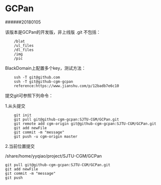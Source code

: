 # GCPan
######20180105

该版本是GCPan的开发版，非上线版
.git 不包括：
```
	/blat
	/ul_files
	/dl_files
	/img
	/pic
```

BlackDomain上配置多个key，测试方法：
```
	ssh -T git@github.com
	ssh -T git@github-cgm-gcpan
	reference:https://www.jianshu.com/p/12badb7e6c10
```

提交git可参照下列命令：

1.从头提交
```
	git init
	git pull git@github-cgm-gcpan:SJTU-CGM/GCPan.git
	git remote add cgm-origin git@github-cgm-gcpan:SJTU-CGM/GCPan.git
	git add newFile
	git commit -m "message"
	git push -u cgm-origin master
```
2.当前位置提交

/share/home/yyqiao/project/SJTU-CGM/GCPan
```
git pull git@github-cgm-gcpan:SJTU-CGM/GCPan.git
git add newFile
git commit -m "message"
git push

```
